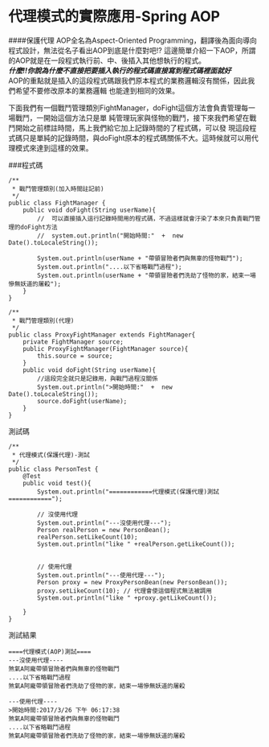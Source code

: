 # 代理模式的實際應用-Spring AOP

####保護代理
AOP全名為Aspect-Oriented Programming，翻譯後為面向導向程式設計，無法從名子看出AOP到底是什麼對吧!?
這邊簡單介紹一下AOP，所謂的AOP就是在一段程式執行前、中、後插入其他想執行的程式。    
***什麼!!你說為什麼不直接把要插入執行的程式碼直接寫到程式碼裡面就好***  
AOP的重點就是插入的這段程式碼跟我們原本程式的業務邏輯沒有關係，因此我們希望不要修改原本的業務邏輯
也能達到相同的效果。  
  
下面我們有一個戰鬥管理類別FightManager，doFight這個方法會負責管理每一場戰鬥，一開始這個方法只是單
純管理玩家與怪物的戰鬥，接下來我們希望在戰鬥開始之前標註時間，馬上我們給它加上記錄時間的了程式碼，可以發
現這段程式碼只是單純的記錄時間，與doFight原本的程式碼關係不大。這時候就可以用代理模式來達到這樣的效果。


###程式碼
```
/**
 * 戰鬥管理類別(加入時間註記前)
 */
public class FightManager {
	public void doFight(String userName){	
		//  可以直接插入這行記錄時間用的程式碼，不過這樣就會汙染了本來只負責戰鬥管理的doFight方法
		// 	system.out.println("開始時間:"  +  new Date().toLocaleString());
 		
		System.out.println(userName + "帶領冒險者們與無辜的怪物戰鬥");
		System.out.println("....以下省略戰鬥過程");
		System.out.println(userName + "帶領冒險者們洗劫了怪物的家，結束一場慘無妖道的屠殺");
	}	
}

/**
 * 戰鬥管理類別(代理)
 */
public class ProxyFightManager extends FightManager{
	private FightManager source;
	public ProxyFightManager(FightManager source){
		this.source = source;
	}
	public void doFight(String userName){
		//這段完全就只是記錄用，與戰鬥過程沒關係
		System.out.println(">開始時間:"  +  new Date().toLocaleString()); 		
		source.doFight(userName);
	}	
}
```  

測試碼
```  
/**
 * 代理模式(保護代理)-測試
 */
public class PersonTest {
	@Test
	public void test(){
		System.out.println("============代理模式(保護代理)測試============");

		// 沒使用代理
		System.out.println("---沒使用代理---");
		Person realPerson = new PersonBean();
		realPerson.setLikeCount(10);
		System.out.println("like " +realPerson.getLikeCount());
		
		
		// 使用代理
		System.out.println("---使用代理---");
		Person proxy = new ProxyPersonBean(new PersonBean());
		proxy.setLikeCount(10); // 代理會使這個程式無法被調用
		System.out.println("like " +proxy.getLikeCount());

	}
}
```
測試結果  
```
====代理模式(AOP)測試====
---沒使用代理----
煞氣A阿龐帶領冒險者們與無辜的怪物戰鬥
....以下省略戰鬥過程
煞氣A阿龐帶領冒險者們洗劫了怪物的家，結束一場慘無妖道的屠殺

---使用代理----
>開始時間:2017/3/26 下午 06:17:38
煞氣A阿龐帶領冒險者們與無辜的怪物戰鬥
....以下省略戰鬥過程
煞氣A阿龐帶領冒險者們洗劫了怪物的家，結束一場慘無妖道的屠殺
```